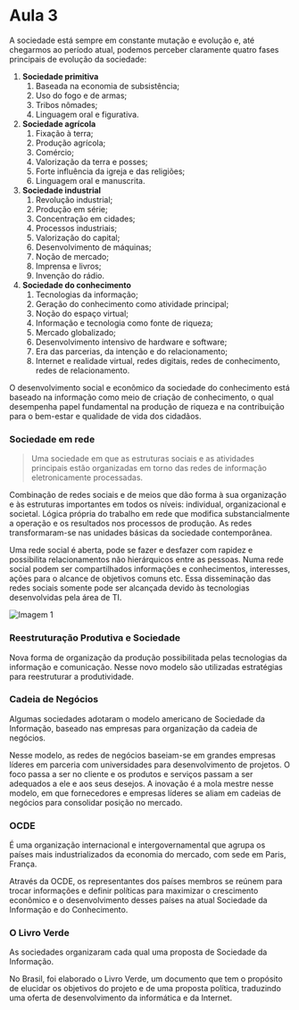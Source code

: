 # Aula 3

A sociedade está sempre em constante mutação e evolução e, até chegarmos ao período atual,
podemos perceber claramente quatro fases principais de evolução da sociedade:

1. **Sociedade primitiva** 
   1. Baseada na economia de subsistência;
   2. Uso do fogo e de armas;
   3. Tribos nômades;
   4. Linguagem oral e figurativa.
2. **Sociedade agrícola**
   1. Fixação à terra;
   2. Produção agrícola;
   3. Comércio;
   4. Valorização da terra e posses;
   5. Forte influência da igreja e das religiões;
   6. Linguagem oral e manuscrita.
3. **Sociedade industrial**
   1. Revolução industrial;
   2. Produção em série;
   3. Concentração em cidades;
   4. Processos industriais;
   5. Valorização do capital;
   6. Desenvolvimento de máquinas;
   7. Noção de mercado;
   8. Imprensa e livros;
   9. Invenção do rádio.
4. **Sociedade do conhecimento**
   1. Tecnologias da informação;
   2. Geração do conhecimento como atividade principal;
   3. Noção do espaço virtual;
   4. Informação e tecnologia como fonte de riqueza;
   5. Mercado globalizado;
   6. Desenvolvimento intensivo de hardware e software;
   7. Era das parcerias, da intenção e do relacionamento;
   8. Internet e realidade virtual, redes digitais, redes de conhecimento, redes de relacionamento. 

O desenvolvimento social e econômico da sociedade do conhecimento está baseado na informação como meio de criação de conhecimento, o qual desempenha papel fundamental na produção de riqueza e na contribuição para o bem-estar e qualidade de vida dos cidadãos.

### Sociedade em rede
> Uma sociedade em que as estruturas sociais e as atividades principais estão organizadas
em torno das redes de informação eletronicamente processadas.

Combinação de redes sociais e de meios que dão forma à sua organização e às estruturas importantes em todos os níveis: individual, organizacional e societal. 
Lógica própria do trabalho em rede que modifica substancialmente a operação e os resultados nos processos de produção. 
As redes transformaram-se nas unidades básicas da sociedade contemporânea.

Uma rede social é aberta, pode se fazer e desfazer com rapidez e possibilita relacionamentos não hierárquicos entre as pessoas.
Numa rede social podem ser compartilhados informações e conhecimentos, interesses, ações para o alcance de objetivos comuns etc.
Essa disseminação das redes sociais somente pode ser alcançada devido às tecnologias desenvolvidas pela área de TI.

![Imagem 1](../media/Tecnologia_da_informacao_e_Comunicacao/aula_3_imagem_1.png)

### Reestruturação Produtiva e Sociedade

Nova forma de organização da produção possibilitada pelas tecnologias da informação e comunicação. Nesse novo modelo são utilizadas estratégias para reestruturar a produtividade.

### Cadeia de Negócios

Algumas sociedades adotaram o modelo americano de Sociedade da Informação, baseado nas empresas para organização da cadeia de negócios.

Nesse modelo, as redes de negócios baseiam-se em grandes empresas líderes em parceria com universidades para desenvolvimento de projetos. O foco passa a ser no cliente e os produtos e serviços passam a ser adequados a ele e aos seus desejos. A inovação é a mola mestre nesse modelo, em que fornecedores e empresas líderes se aliam em cadeias de negócios para consolidar posição no mercado.

### OCDE

É uma organização internacional e intergovernamental que agrupa os países mais industrializados da economia do mercado, com sede em Paris, França.

Através da OCDE, os representantes dos países membros se reúnem para trocar informações e definir políticas para maximizar o crescimento econômico e o desenvolvimento desses países na atual Sociedade da Informação e do Conhecimento.

### O Livro Verde

As sociedades organizaram cada qual uma proposta de Sociedade da Informação.

No Brasil, foi elaborado o Livro Verde, um documento que tem o propósito de elucidar os objetivos do projeto e de uma proposta política, traduzindo uma oferta de desenvolvimento da informática e da Internet.